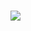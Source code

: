 <br/><br/>

<!---go-badges-coverage-->
<!---go-badges-version-->
<br/>![](https://badgen.net/badge/license/MIT/blue) <br/>
<!---go-badges-report-card-->
